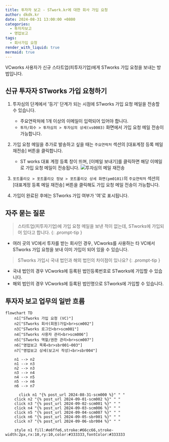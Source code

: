 ```yaml
---
title: 투자자 보고 - STwork.kr에 대한 회사 가입 요청 
author: dkdk.kr
date: 2024-08-31 13:00:00 +0800
categories:
  - 투자자보고
  - 영업보고
tags:
  - 회사가입 요청
render_with_liquid: true
mermaid: true
---
```

VCworks 사용자가 신규 스타트업(피투자기업)에게 STworks 가입 요청을 보내는 방법입니다. 

## 신규 투자자 STworks 가입 요청하기

1. 투자심의 단계에서 '등기' 단계가 되는 시점에 STworks 가입 요청 메일을 전송할 수 있습니다.
	- 주요연락처에 1개 이상의 이메일이 입력되어 있어야 합니다.
	- `투자/회수 > 투자심의 > 투자심의 상세(vs0003)` 화면에서 가입 요청 메일 전송이 가능합니다.
	
	
2. 가입 요청 메일을 추가로 발송하고 싶을 때는 `주요연락처` 섹션의 [대표계정 등록 메일 재전송] 버튼을 클릭합니다.
	 - ST works 대표 계정 등록 창이 뜨며, [이메일 보내기]를 클릭하면 해당 이메일로 가입 요청 메일이 전송됩니다.
	 ![투자심의 메일 재전송](assets/img/invest_STworks_mail.png)
3. `포트폴리오 > 포트폴리오 정보 > 포트폴리오 상세 화면(pm0101)`의 `주요연락처` 섹션의  [대표계정 등록 메일 재전송] 버튼을 클릭해도 가입 요청 메일 전송이 가능합니다.
	
	
4. 가입이 완료된 후에는 STworks 가입 여부가 '여'로 표시됩니다.
	

## 자주 묻는 질문

> 스타트업(피투자기업)에 가입 요청 메일을 보낸 적이 없는데, STworks에 가입되어 있다고 합니다.
{: .prompt-tip }
- 여러 곳의 VC에서 투자를 받는 회사인 경우, VCworks를 사용하는 타 VC에서 STworks 가입 요청을 보내 이미 가입이 되어 있을 수 있습니다. 

> STworks 가입시 국내 법인과 해외 법인의 차이점이 있나요? 
{: .prompt-tip }
- 국내 법인의 경우 VCworks에 등록된 법인등록번호로 STworks에 가입할 수 있습니다.
- 해외 법인의 경우 VCworks에 등록된 법인명으로 STworks에 가입할 수 있습니다.


## 투자자 보고 업무의 일반 흐름

```mermaid
flowchart TD
    n1["STworks 가입 요청 (VC)"]
    n2["STworks 회사(회원)가입<br>scm002"]
    n3["STworks 로그인<br>scm001"]
    n4["STworks 사용자 관리<br>scm006"]
    n5["STworks 역할/권한 관리<br>scm007"]
    n6["영업보고 목록<br>sbr001~003"]
    n7["영업보고 상세(보고서 작성)<br>sbr004"]
    
    n1 --> n2
    n1 --> n3
    n2 --> n3
    n3 --> n4
    n4 --> n5
    n5 --> n6
    n6 --> n7
	
	  click n1 "{% post_url 2024-08-31-scm000 %}" " "
    click n2 "{% post_url 2024-09-01-scm002 %}" " "
    click n3 "{% post_url 2024-09-02-scm001 %}" " "
    click n4 "{% post_url 2024-09-03-scm006 %}" " "
    click n5 "{% post_url 2024-09-04-scm007 %}" " "
    click n6 "{% post_url 2024-09-05-sbr001 %}" " "
    click n7 "{% post_url 2024-09-06-sbr004 %}" " "

    style n1 fill:#e6ffe6,stroke:#66cc66,stroke-width:2px,rx:10,ry:10,color:#333333,fontColor:#333333
```
